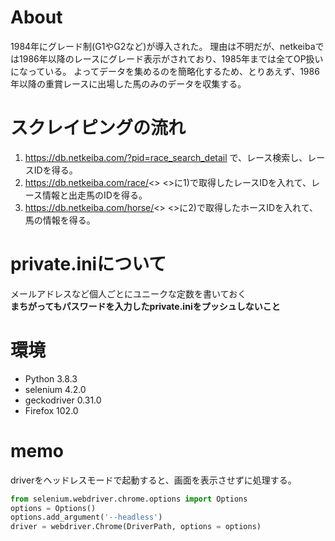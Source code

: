 # About
1984年にグレード制(G1やG2など)が導入された。
理由は不明だが、netkeibaでは1986年以降のレースにグレード表示がされており、1985年までは全てOP扱いになっている。
よってデータを集めるのを簡略化するため、とりあえず、1986年以降の重賞レースに出場した馬のみのデータを収集する。


# スクレイピングの流れ
1. https://db.netkeiba.com/?pid=race_search_detail で、レース検索し、レースIDを得る。
2. https://db.netkeiba.com/race/<<raceID>> <<raceID>>に1)で取得したレースIDを入れて、レース情報と出走馬のIDを得る。
3. https://db.netkeiba.com/horse/<<horseID>> <<horseID>>に2)で取得したホースIDを入れて、馬の情報を得る。

# private.iniについて
メールアドレスなど個人ごとにユニークな定数を書いておく  
**まちがってもパスワードを入力したprivate.iniをプッシュしないこと**

# 環境
- Python 3.8.3
- selenium 4.2.0
- geckodriver 0.31.0
- Firefox 102.0


# memo
driverをヘッドレスモードで起動すると、画面を表示させずに処理する。

```python:how2headlessmode.py
from selenium.webdriver.chrome.options import Options
options = Options()
options.add_argument('--headless')
driver = webdriver.Chrome(DriverPath, options = options)
```
